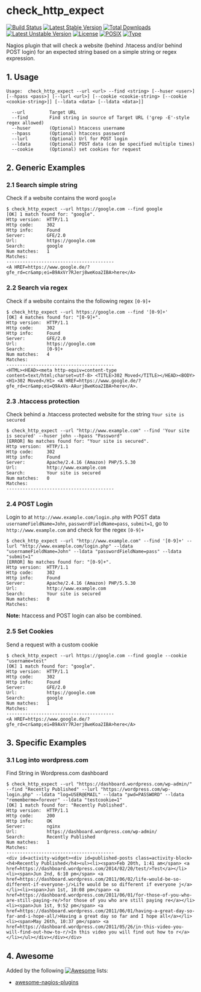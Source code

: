 # check_http_expect

[![Build Status](https://travis-ci.org/cytopia/check_http_expect.svg?branch=master)](https://travis-ci.org/cytopia/check_http_expect)
[![Latest Stable Version](https://poser.pugx.org/cytopia/check_http_expect/v/stable)](https://packagist.org/packages/cytopia/check_http_expect) [![Total Downloads](https://poser.pugx.org/cytopia/check_http_expect/downloads)](https://packagist.org/packages/cytopia/check_http_expect) [![Latest Unstable Version](https://poser.pugx.org/cytopia/check_http_expect/v/unstable)](https://packagist.org/packages/cytopia/check_http_expect) [![License](https://poser.pugx.org/cytopia/check_http_expect/license)](http://opensource.org/licenses/MIT)
[![POSIX](https://img.shields.io/badge/posix-100%25-brightgreen.svg)](https://en.wikipedia.org/?title=POSIX)
[![Type](https://img.shields.io/badge/type-%2Fbin%2Fsh-red.svg)](https://en.wikipedia.org/?title=Bourne_shell)


Nagios plugin that will check a website (behind .htacess and/or behind POST login) for an expected string based on a simple string or regex expression.


## 1. Usage

```shell
Usage:  check_http_expect --url <url> --find <string> [--huser <user>] [--hpass <pass>] [--lurl <url>] [--cookie <cookie-string> [--cookie <cookie-string>]] [--ldata <data> [--ldata <data>]]

  --url         Target URL
  --find        Find string in source of Target URL ('grep -E'-style regex allowed)
  --huser       (Optional) htaccess username
  --hpass       (Optional) htaccess password
  --lurl        (Optional) Url for POST login
  --ldata       (Optional) POST data (can be specified multiple times)
  --cookie      (Optional) set cookies for request
```

## 2. Generic Examples

### 2.1 Search simple string

Check if a website contains the word `google`
```shell
$ check_http_expect --url https://google.com --find google
[OK] 1 match found for: "google".
Http version:  HTTP/1.1
Http code:     302
Http info:     Found
Server:        GFE/2.0
Url:           https://google.com
Search:        google
Num matches:   1
Matches:
----------------------------------------
<A HREF=https://www.google.de/?gfe_rd=cr&amp;ei=B9AxVr7RJerj8weKoa2IBA>here</A>
```

### 2.2 Search via regex

Check if a website contains the the following regex `[0-9]+`
```shell
$ check_http_expect --url https://google.com --find '[0-9]+'
[OK] 4 matches found for: "[0-9]+".
Http version:  HTTP/1.1
Http code:     302
Http info:     Found
Server:        GFE/2.0
Url:           https://google.com
Search:        [0-9]+
Num matches:   4
Matches:
----------------------------------------
<HTML><HEAD><meta http-equiv=content-type content=text/html;charset=utf-8> <TITLE>302 Moved</TITLE></HEAD><BODY> <H1>302 Moved</H1> <A HREF=https://www.google.de/?gfe_rd=cr&amp;ei=Q9AxVs-AAurj8weKoa2IBA>here</A>.
```

### 2.3 .htaccess protection

Check behind a .htaccess protected website for the string `Your site is secured`
```
$ check_http_expect --url "http://www.example.com" --find 'Your site is secured' --huser john --hpass "Password"
[ERROR] No matches found for: "Your site is secured".
Http version:  HTTP/1.1
Http code:     302
Http info:     Found
Server:        Apache/2.4.16 (Amazon) PHP/5.5.30
Url:           http://www.example.com
Search:        Your site is secured
Num matches:   0
Matches:
----------------------------------------
```

### 2.4 POST Login

Login to at `http://www.example.com/login.php` with POST data `usernameFieldName=John`, `passwordFieldName=pass`, `submit=1`, go to `http://www.example.com` and check for the regex `[0-9]+`
```
$ check_http_expect --url "http://www.example.com" --find '[0-9]+' --lurl "http://www.example.com/login.php" --ldata  "usernameFieldName=John" --ldata "passwordFieldName=pass" --ldata "submit=1"
[ERROR] No matches found for: "[0-9]+".
Http version:  HTTP/1.1
Http code:     302
Http info:     Found
Server:        Apache/2.4.16 (Amazon) PHP/5.5.30
Url:           http://www.example.com
Search:        Your site is secured
Num matches:   0
Matches:
```

**Note:** htaccess and POST login can also be combined.

### 2.5 Set Cookies
Send a request with a custom cookie
```shell
$ check_http_expect --url https://google.com --find google --cookie "username=test"
[OK] 1 match found for: "google".
Http version:  HTTP/1.1
Http code:     302
Http info:     Found
Server:        GFE/2.0
Url:           https://google.com
Search:        google
Num matches:   1
Matches:
----------------------------------------
<A HREF=https://www.google.de/?gfe_rd=cr&amp;ei=B9AxVr7RJerj8weKoa2IBA>here</A>
```

## 3. Specific Examples

### 3.1 Log into wordpress.com

Find String in Wordpress.com dashboard

```shell
$ check_http_expect --url "https://dashboard.wordpress.com/wp-admin/" --find "Recently Published" --lurl "https://wordpress.com/wp-login.php" --ldata "log=USER@EMAIL" --ldata "pwd=PASSWORD" --ldata "rememberme=forever" --ldata "testcookie=1"
[OK] 1 match found for: "Recently Published".
Http version:  HTTP/1.1
Http code:     200
Http info:     OK
Server:        nginx
Url:           https://dashboard.wordpress.com/wp-admin/
Search:        Recently Published
Num matches:   1
Matches:
----------------------------------------
<div id=activity-widget><div id=published-posts class=activity-block><h4>Recently Published</h4><ul><li><span>Feb 20th, 1:41 am</span> <a href=https://dashboard.wordpress.com/2014/02/20/test/>Test</a></li><li><span>Jun 2nd, 6:10 pm</span> <a href=https://dashboard.wordpress.com/2011/06/02/life-would-be-so-different-if-everyone-j/>Life would be so different if everyone j</a></li><li><span>Jun 1st, 10:08 pm</span> <a href=https://dashboard.wordpress.com/2011/06/01/for-those-of-you-who-are-still-paying-re/>for those of you who are still paying re</a></li><li><span>Jun 1st, 9:52 pm</span> <a href=https://dashboard.wordpress.com/2011/06/01/having-a-great-day-so-far-and-i-hope-all/>Having a great day so far and I hope all</a></li><li><span>May 26th, 10:37 pm</span> <a href=https://dashboard.wordpress.com/2011/05/26/in-this-video-you-will-find-out-how-to-r/>In this video you will find out how to r</a></li></ul></div></div></div>
```


## 4. Awesome

Added by the following [![Awesome](https://cdn.rawgit.com/sindresorhus/awesome/d7305f38d29fed78fa85652e3a63e154dd8e8829/media/badge.svg)](https://github.com/sindresorhus/awesome) lists:

* [awesome-nagios-plugins](https://github.com/cytopia/awesome-nagios-plugins)
